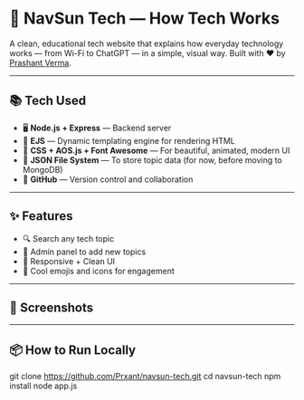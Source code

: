 # 🚀 NavSun Tech — How Tech Works

A clean, educational tech website that explains how everyday technology works — from Wi-Fi to ChatGPT — in a simple, visual way. Built with ❤️ by [Prashant Verma](https://github.com/Prxant).

---

## 📚 Tech Used

- 🖥️ **Node.js + Express** — Backend server
- 🧠 **EJS** — Dynamic templating engine for rendering HTML
- 🎨 **CSS + AOS.js + Font Awesome** — For beautiful, animated, modern UI
- 📁 **JSON File System** — To store topic data (for now, before moving to MongoDB)
- 🐙 **GitHub** — Version control and collaboration

---

## ✨ Features

- 🔍 Search any tech topic
- 📝 Admin panel to add new topics
- 📱 Responsive + Clean UI
- 🤖 Cool emojis and icons for engagement

---

## 📸 Screenshots


---

## 📦 How to Run Locally


git clone https://github.com/Prxant/navsun-tech.git
cd navsun-tech
npm install
node app.js
